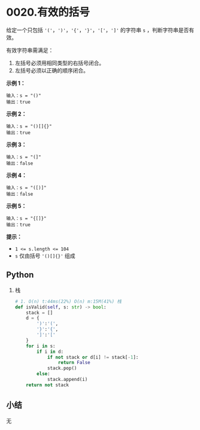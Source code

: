 # 0020.有效的括号

给定一个只包括 `'('`，`')'`，`'{'`，`'}'`，`'['`，`']'` 的字符串 `s` ，判断字符串是否有效。

有效字符串需满足：

1. 左括号必须用相同类型的右括号闭合。
2. 左括号必须以正确的顺序闭合。

 

**示例 1：**

```
输入：s = "()"
输出：true
```

**示例 2：**

```
输入：s = "()[]{}"
输出：true
```

**示例 3：**

```
输入：s = "(]"
输出：false
```

**示例 4：**

```
输入：s = "([)]"
输出：false
```

**示例 5：**

```
输入：s = "{[]}"
输出：true
```

 

**提示：**

- `1 <= s.length <= 104`
- `s` 仅由括号 `'()[]{}'` 组成

## Python

1. 栈

   ```python
   # 1. O(n) t:44ms(22%) O(n) m:15M(41%) 栈
   def isValid(self, s: str) -> bool:
       stack = []
       d = {
           ')':'(',
           '}':'{',
           ']':'['
       }
       for i in s:
           if i in d:
               if not stack or d[i] != stack[-1]:
                   return False
               stack.pop()
           else:
               stack.append(i)
       return not stack
   ```

   

## 小结

无
